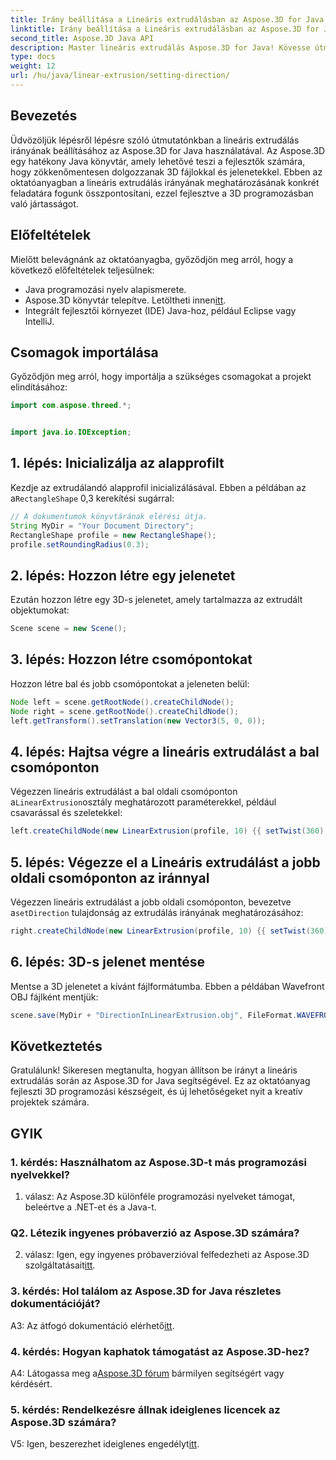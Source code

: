 ```yaml
---
title: Irány beállítása a Lineáris extrudálásban az Aspose.3D for Java segítségével
linktitle: Irány beállítása a Lineáris extrudálásban az Aspose.3D for Java segítségével
second_title: Aspose.3D Java API
description: Master lineáris extrudálás Aspose.3D for Java! Kövesse útmutatónkat a zökkenőmentes 3D programozáshoz. Töltse le most a magával ragadó élményért.
type: docs
weight: 12
url: /hu/java/linear-extrusion/setting-direction/
---
```

## Bevezetés

Üdvözöljük lépésről lépésre szóló útmutatónkban a lineáris extrudálás irányának beállításához az Aspose.3D for Java használatával. Az Aspose.3D egy hatékony Java könyvtár, amely lehetővé teszi a fejlesztők számára, hogy zökkenőmentesen dolgozzanak 3D fájlokkal és jelenetekkel. Ebben az oktatóanyagban a lineáris extrudálás irányának meghatározásának konkrét feladatára fogunk összpontosítani, ezzel fejlesztve a 3D programozásban való jártasságot.

## Előfeltételek

Mielőtt belevágnánk az oktatóanyagba, győződjön meg arról, hogy a következő előfeltételek teljesülnek:

- Java programozási nyelv alapismerete.
-  Aspose.3D könyvtár telepítve. Letöltheti innen[itt](https://releases.aspose.com/3d/java/).
- Integrált fejlesztői környezet (IDE) Java-hoz, például Eclipse vagy IntelliJ.

## Csomagok importálása

Győződjön meg arról, hogy importálja a szükséges csomagokat a projekt elindításához:

```java
import com.aspose.threed.*;


import java.io.IOException;
```

## 1. lépés: Inicializálja az alapprofilt

 Kezdje az extrudálandó alapprofil inicializálásával. Ebben a példában az a`RectangleShape` 0,3 kerekítési sugárral:

```java
// A dokumentumok könyvtárának elérési útja.
String MyDir = "Your Document Directory";
RectangleShape profile = new RectangleShape();
profile.setRoundingRadius(0.3);
```

## 2. lépés: Hozzon létre egy jelenetet

Ezután hozzon létre egy 3D-s jelenetet, amely tartalmazza az extrudált objektumokat:

```java
Scene scene = new Scene();
```

## 3. lépés: Hozzon létre csomópontokat

Hozzon létre bal és jobb csomópontokat a jeleneten belül:

```java
Node left = scene.getRootNode().createChildNode();
Node right = scene.getRootNode().createChildNode();
left.getTransform().setTranslation(new Vector3(5, 0, 0));
```

## 4. lépés: Hajtsa végre a lineáris extrudálást a bal csomóponton

 Végezzen lineáris extrudálást a bal oldali csomóponton a`LinearExtrusion`osztály meghatározott paraméterekkel, például csavarással és szeletekkel:

```java
left.createChildNode(new LinearExtrusion(profile, 10) {{ setTwist(360); setSlices(100); }});
```

## 5. lépés: Végezze el a Lineáris extrudálást a jobb oldali csomóponton az iránnyal

 Végezzen lineáris extrudálást a jobb oldali csomóponton, bevezetve a`setDirection` tulajdonság az extrudálás irányának meghatározásához:

```java
right.createChildNode(new LinearExtrusion(profile, 10) {{ setTwist(360); setSlices(100); setDirection(new Vector3(0.3, 0.2, 1));}});
```

## 6. lépés: 3D-s jelenet mentése

Mentse a 3D jelenetet a kívánt fájlformátumba. Ebben a példában Wavefront OBJ fájlként mentjük:

```java
scene.save(MyDir + "DirectionInLinearExtrusion.obj", FileFormat.WAVEFRONTOBJ);
```

## Következtetés

Gratulálunk! Sikeresen megtanulta, hogyan állítson be irányt a lineáris extrudálás során az Aspose.3D for Java segítségével. Ez az oktatóanyag fejleszti 3D programozási készségeit, és új lehetőségeket nyit a kreatív projektek számára.

## GYIK

### 1. kérdés: Használhatom az Aspose.3D-t más programozási nyelvekkel?

1. válasz: Az Aspose.3D különféle programozási nyelveket támogat, beleértve a .NET-et és a Java-t.

### Q2. Létezik ingyenes próbaverzió az Aspose.3D számára?

 2. válasz: Igen, egy ingyenes próbaverzióval felfedezheti az Aspose.3D szolgáltatásait[itt](https://releases.aspose.com/).

### 3. kérdés: Hol találom az Aspose.3D for Java részletes dokumentációját?

 A3: Az átfogó dokumentáció elérhető[itt](https://reference.aspose.com/3d/java/).

### 4. kérdés: Hogyan kaphatok támogatást az Aspose.3D-hez?

 A4: Látogassa meg a[Aspose.3D fórum](https://forum.aspose.com/c/3d/18) bármilyen segítségért vagy kérdésért.

### 5. kérdés: Rendelkezésre állnak ideiglenes licencek az Aspose.3D számára?

 V5: Igen, beszerezhet ideiglenes engedélyt[itt](https://purchase.aspose.com/temporary-license/).